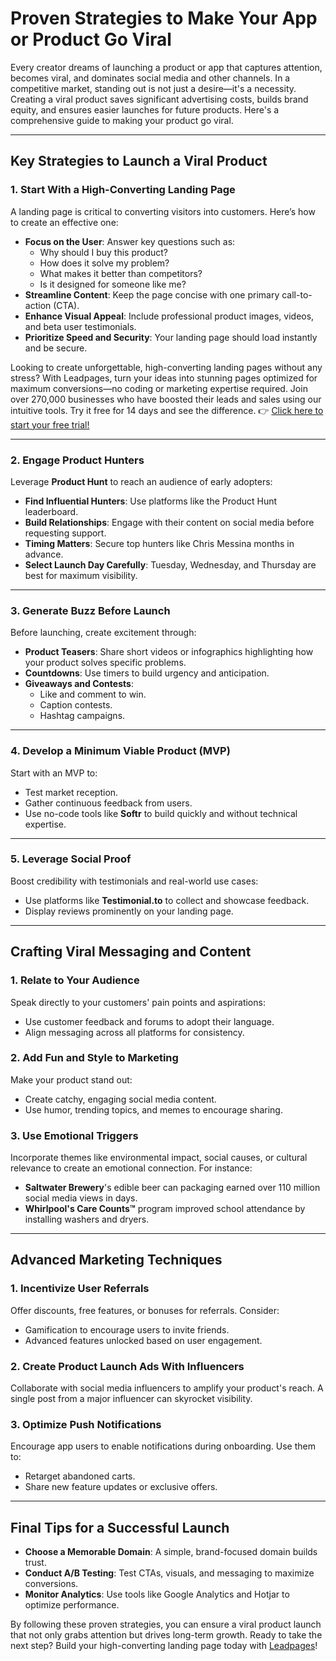 # Proven Strategies to Make Your App or Product Go Viral

Every creator dreams of launching a product or app that captures attention, becomes viral, and dominates social media and other channels. In a competitive market, standing out is not just a desire—it's a necessity. Creating a viral product saves significant advertising costs, builds brand equity, and ensures easier launches for future products. Here's a comprehensive guide to making your product go viral.

---

## Key Strategies to Launch a Viral Product

### 1. Start With a High-Converting Landing Page
A landing page is critical to converting visitors into customers. Here’s how to create an effective one:
- **Focus on the User**: Answer key questions such as:
  - Why should I buy this product?
  - How does it solve my problem?
  - What makes it better than competitors?
  - Is it designed for someone like me?
- **Streamline Content**: Keep the page concise with one primary call-to-action (CTA).
- **Enhance Visual Appeal**: Include professional product images, videos, and beta user testimonials.
- **Prioritize Speed and Security**: Your landing page should load instantly and be secure.

Looking to create unforgettable, high-converting landing pages without any stress? With Leadpages, turn your ideas into stunning pages optimized for maximum conversions—no coding or marketing expertise required. Join over 270,000 businesses who have boosted their leads and sales using our intuitive tools. Try it free for 14 days and see the difference. 👉 [Click here to start your free trial!](https://bit.ly/LEadPages)

---

### 2. Engage Product Hunters
Leverage **Product Hunt** to reach an audience of early adopters:
- **Find Influential Hunters**: Use platforms like the Product Hunt leaderboard.
- **Build Relationships**: Engage with their content on social media before requesting support.
- **Timing Matters**: Secure top hunters like Chris Messina months in advance.
- **Select Launch Day Carefully**: Tuesday, Wednesday, and Thursday are best for maximum visibility.

---

### 3. Generate Buzz Before Launch
Before launching, create excitement through:
- **Product Teasers**: Share short videos or infographics highlighting how your product solves specific problems.
- **Countdowns**: Use timers to build urgency and anticipation.
- **Giveaways and Contests**:
  - Like and comment to win.
  - Caption contests.
  - Hashtag campaigns.

---

### 4. Develop a Minimum Viable Product (MVP)
Start with an MVP to:
- Test market reception.
- Gather continuous feedback from users.
- Use no-code tools like **Softr** to build quickly and without technical expertise.

---

### 5. Leverage Social Proof
Boost credibility with testimonials and real-world use cases:
- Use platforms like **Testimonial.to** to collect and showcase feedback.
- Display reviews prominently on your landing page.

---

## Crafting Viral Messaging and Content

### 1. Relate to Your Audience
Speak directly to your customers' pain points and aspirations:
- Use customer feedback and forums to adopt their language.
- Align messaging across all platforms for consistency.

### 2. Add Fun and Style to Marketing
Make your product stand out:
- Create catchy, engaging social media content.
- Use humor, trending topics, and memes to encourage sharing.

### 3. Use Emotional Triggers
Incorporate themes like environmental impact, social causes, or cultural relevance to create an emotional connection. For instance:
- **Saltwater Brewery**'s edible beer can packaging earned over 110 million social media views in days.
- **Whirlpool's Care Counts™** program improved school attendance by installing washers and dryers.

---

## Advanced Marketing Techniques

### 1. Incentivize User Referrals
Offer discounts, free features, or bonuses for referrals. Consider:
- Gamification to encourage users to invite friends.
- Advanced features unlocked based on user engagement.

### 2. Create Product Launch Ads With Influencers
Collaborate with social media influencers to amplify your product's reach. A single post from a major influencer can skyrocket visibility.

### 3. Optimize Push Notifications
Encourage app users to enable notifications during onboarding. Use them to:
- Retarget abandoned carts.
- Share new feature updates or exclusive offers.

---

## Final Tips for a Successful Launch
- **Choose a Memorable Domain**: A simple, brand-focused domain builds trust.
- **Conduct A/B Testing**: Test CTAs, visuals, and messaging to maximize conversions.
- **Monitor Analytics**: Use tools like Google Analytics and Hotjar to optimize performance.

By following these proven strategies, you can ensure a viral product launch that not only grabs attention but drives long-term growth. Ready to take the next step? Build your high-converting landing page today with [Leadpages](https://bit.ly/LEadPages)!
